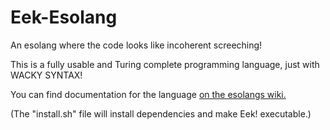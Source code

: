 # Eek-Esolang
An esolang where the code looks like incoherent screeching!

This is a fully usable and Turing complete programming language, just with WACKY SYNTAX!

You can find documentation for the language [on the esolangs wiki.](https://esolangs.org/wiki/Eek!)

(The "install.sh" file will install dependencies and make Eek! executable.)
